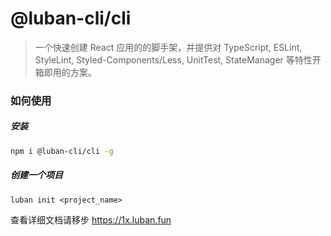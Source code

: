 # @luban-cli/cli
> 一个快速创建 React 应用的的脚手架，并提供对 TypeScript, ESLint, StyleLint, Styled-Components/Less, UnitTest, StateManager 等特性开箱即用的方案。

### 如何使用

##### 安装

```sh
npm i @luban-cli/cli -g
```

##### 创建一个项目

```shell
luban init <project_name>
```

查看详细文档请移步 https://1x.luban.fun
